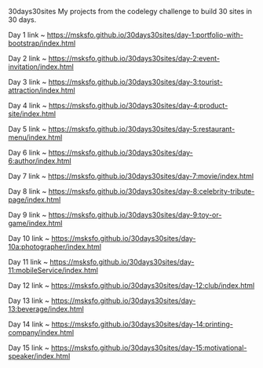 30days30sites
My projects from the codelegy challenge to build 30 sites in 30 days.

Day 1 link ~ https://msksfo.github.io/30days30sites/day-1:portfolio-with-bootstrap/index.html

Day 2 link ~ https://msksfo.github.io/30days30sites/day-2:event-invitation/index.html

Day 3 link ~ https://msksfo.github.io/30days30sites/day-3:tourist-attraction/index.html

Day 4 link ~ https://msksfo.github.io/30days30sites/day-4:product-site/index.html

Day 5 link ~ https://msksfo.github.io/30days30sites/day-5:restaurant-menu/index.html

Day 6 link ~ https://msksfo.github.io/30days30sites/day-6:author/index.html

Day 7 link ~ https://msksfo.github.io/30days30sites/day-7:movie/index.html

Day 8 link ~ https://msksfo.github.io/30days30sites/day-8:celebrity-tribute-page/index.html

Day 9 link ~ https://msksfo.github.io/30days30sites/day-9:toy-or-game/index.html

Day 10 link ~ https://msksfo.github.io/30days30sites/day-10a:photographer/index.html

Day 11 link ~ https://msksfo.github.io/30days30sites/day-11:mobileService/index.html

Day 12 link ~ https://msksfo.github.io/30days30sites/day-12:club/index.html

Day 13 link ~ https://msksfo.github.io/30days30sites/day-13:beverage/index.html

Day 14 link ~ https://msksfo.github.io/30days30sites/day-14:printing-company/index.html

Day 15 link ~ https://msksfo.github.io/30days30sites/day-15:motivational-speaker/index.html






